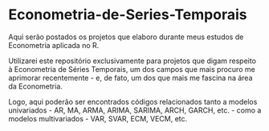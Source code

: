 # Econometria-de-Series-Temporais
 Aqui serão postados os projetos que elaboro durante meus estudos de Econometria aplicada no R.  
 
 Utilizarei este repositório exclusivamente para projetos que digam respeito à Econometria de Séries Temporais, um dos campos que mais procuro me aprimorar recentemente - e, de fato, um dos que mais me fascina na área da Econometria. 
 
 Logo, aqui poderão ser encontrados códigos relacionados tanto a modelos univariados - AR, MA, ARMA, ARIMA, SARIMA, ARCH, GARCH, etc. - como a modelos multivariados - VAR, SVAR, ECM, VECM, etc.
